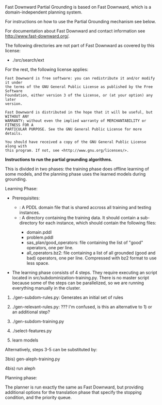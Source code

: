 Fast Downward Partial Grounding is based on Fast Downward, which is a domain-independent planning system.

For instructions on how to use the Partial Grounding mechanism see below. 

For documentation about Fast Downward and contact information see http://www.fast-downward.org/.

The following directories are not part of Fast Downward as covered by this
license:

* ./src/search/ext

For the rest, the following license applies:

```
Fast Downward is free software: you can redistribute it and/or modify it under
the terms of the GNU General Public License as published by the Free Software
Foundation, either version 3 of the License, or (at your option) any later
version.

Fast Downward is distributed in the hope that it will be useful, but WITHOUT ANY
WARRANTY; without even the implied warranty of MERCHANTABILITY or FITNESS FOR A
PARTICULAR PURPOSE. See the GNU General Public License for more details.

You should have received a copy of the GNU General Public License along with
this program. If not, see <http://www.gnu.org/licenses/>.
```


**Instructions to run the partial grounding algorithms.**

 This is divided in two phases: the training phase does offline learning of some models, and the planning phase uses the learned models during grounding.

Learning Phase:
* Prerequisites:
    - <domain>: A PDDL domain file that is shared accross all training and testing instances.
    - <runs>: A directory containing the training data. It should contain a sub-directory for each instance, which should contain the following files:
        * domain.pddl
        * problem.pddl
        * sas_plan/good_operators: file containing the list of "good" operators, one per line. 
        * all_operators.bz2: file containing a list of all grounded (good and bad) operators, one per line. Compressed with bz2 format to use less space.

* The learning phase consists of 4 steps. They require executing an script located in src/subdominization-training.py.
  There is no master script because some of the steps can be parallelized, so we are running everything manually in the cluster.


 1) ./gen-subdom-rules.py: Generates an initial set of rules

 2) ./gen-relevant-rules.py: ??? I'm confused, is this an alternative to 1) or an additional step? 

 3) ./gen-subdom-training.py

 4) ./select-features.py

 5) learn models
 

Alternatively, steps 3-5 can be substituted by:

3bis) gen-aleph-training.py


4bis) run aleph




Planning phase:

The planner is run exactly the same as Fast Downward, but providing additional options for
the translation phase that specify the stopping condition, and the priority queue.

